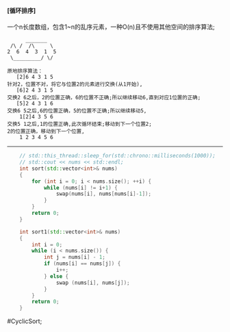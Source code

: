 #### [循环排序]
一个n长度数组，包含1~n的乱序元素，一种O(n)且不使用其他空间的排序算法;

          _______
     /\ /  /\     \
    2  6  4  3  1  5
     \_________/ \/

```
原地排序算法：
   [2]6 4 3 1 5
针对2，位置不对，将它与位置2的元素进行交换(从1开始),
   [6]2 4 3 1 5
交换2 6之后，2的位置正确，6的位置不正确;所以继续移动6,直到对应1位置的正确;
   [5]2 4 3 1 6
交换6 5之后,6的位置正确，5的位置不正确;所以继续移动5,
    1[2]4 3 5 6
交换5 1之后,1的位置正确,此次循环结束;移动到下一个位置2;
2的位置正确，移动到下一个位置,
    1 2 3 4 5 6
```
---- ----

```cpp
    // std::this_thread::sleep_for(std::chrono::milliseconds(1000));
    // std::cout << nums << std::endl;
    int sort(std::vector<int>& nums)
    {
        for (int i = 0; i < nums.size(); ++i) {
            while (nums[i] != i+1) {
                swap(nums[i], nums[nums[i]-1]);
            }
        }
        return 0;
    }
```
```cpp
    int sort1(std::vector<int>& nums)
    {
        int i = 0;
        while (i < nums.size()) {
            int j = nums[i] - 1;
            if (nums[i] == nums[j]) {
                i++;
            } else {
                swap (nums[i], nums[j]);
            }
        }
        return 0;
    }
```
#CyclicSort;
